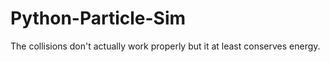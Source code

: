 # Python-Particle-Sim
The collisions don't actually work properly but it at least conserves energy.
